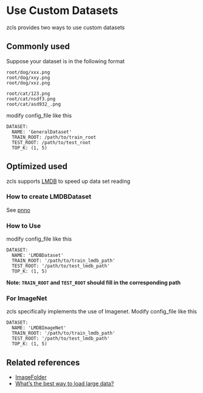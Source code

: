 
# Use Custom Datasets

zcls provides two ways to use custom datasets

## Commonly used

Suppose your dataset is in the following format

```
root/dog/xxx.png
root/dog/xxy.png
root/dog/xxz.png

root/cat/123.png
root/cat/nsdf3.png
root/cat/asd932_.png
```

modify config_file like this

```
DATASET:
  NAME: 'GeneralDataset'
  TRAIN_ROOT: /path/to/train_root
  TEST_ROOT: /path/to/test_root
  TOP_K: (1, 5)
```

## Optimized used

zcls supports [LMDB](https://lmdb.readthedocs.io/en/release/) to speed up data set reading

### How to create LMDBDataset

See [pnno](https://github.com/zjykzj/pnno)

### How to Use

modify config_file like this

```
DATASET:
  NAME: 'LMDBDataset'
  TRAIN_ROOT: '/path/to/train_lmdb_path'
  TEST_ROOT: '/path/to/test_lmdb_path'
  TOP_K: (1, 5)
```

**Note: `TRAIN_ROOT` and `TEST_ROOT` should fill in the corresponding path**

### For ImageNet

zcls specifically implements the use of Imagenet. Modify config_file like this

```
DATASET:
  NAME: 'LMDBImageNet'
  TRAIN_ROOT: '/path/to/train_lmdb_path'
  TEST_ROOT: '/path/to/test_lmdb_path'
  TOP_K: (1, 5)
```

## Related references

* [ImageFolder](https://pytorch.org/vision/stable/datasets.html#imagefolder)
* [What’s the best way to load large data?](https://discuss.pytorch.org/t/whats-the-best-way-to-load-large-data/2977)